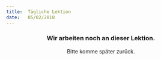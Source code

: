 ```yaml
---
title:  Tägliche Lektion
date:   05/02/2018
---
```


### <center>Wir arbeiten noch an dieser Lektion.</center>
<center>Bitte komme später zurück.</center>